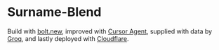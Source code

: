 # Surname-Blend

Build with [bolt.new](https://bolt.new/), improved with [Cursor Agent](https://docs.cursor.com/chat/agent),
supplied with data by [Groq](https://console.groq.com/docs/overview),
and lastly deployed with [Cloudflare](https://surname-blend.pages.dev/).

